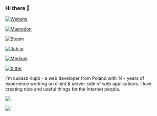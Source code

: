 ### Hi there 👋

[![Website](https://img.shields.io/badge/www-lukaszkups.net-ecbd29?style=flat-square)](https://lukaszkups.net)

[![Mastodon](https://img.shields.io/badge/Mastodon-lukaszkups-5e54eb?logo=mastodon&logoColor=ffffff&style=flat-square)](https://mastodon.social/@lukaszkups)

[![Steam](https://img.shields.io/badge/Steam-lukaszkups.net-black?style=flat-square)](https://store.steampowered.com/search/?publisher=lukaszkups.net)

[![Itch.io](https://img.shields.io/badge/itch.io-lukaszkups-fa5c5c?style=flat-square)](https://lukaszkups.itch.io)

[![Medium](https://img.shields.io/badge/Medium-@89bits-34aa47?style=flat-square)](https://medium.com/@89bits)

[![Xitter](https://img.shields.io/badge/xitter-lukaszkups-blue?logo=x&logoColor=ffffff&style=flat-square)](https://twitter.com/lukaszkups)

I'm Łukasz Kupś - a web developer from Poland with 14+ years of experience working on client & server side of web applications.
I love creating nice and useful things for the Internet people.

![](https://github-readme-stats.vercel.app/api?username=lukaszkups&hide_border=false&include_all_commits=true&count_private=true&show_icons=true&title_color=ecbd29&icon_color=ecbd29)<br/>

![](https://komarev.com/ghpvc/?username=lukaszkups&color=green)
